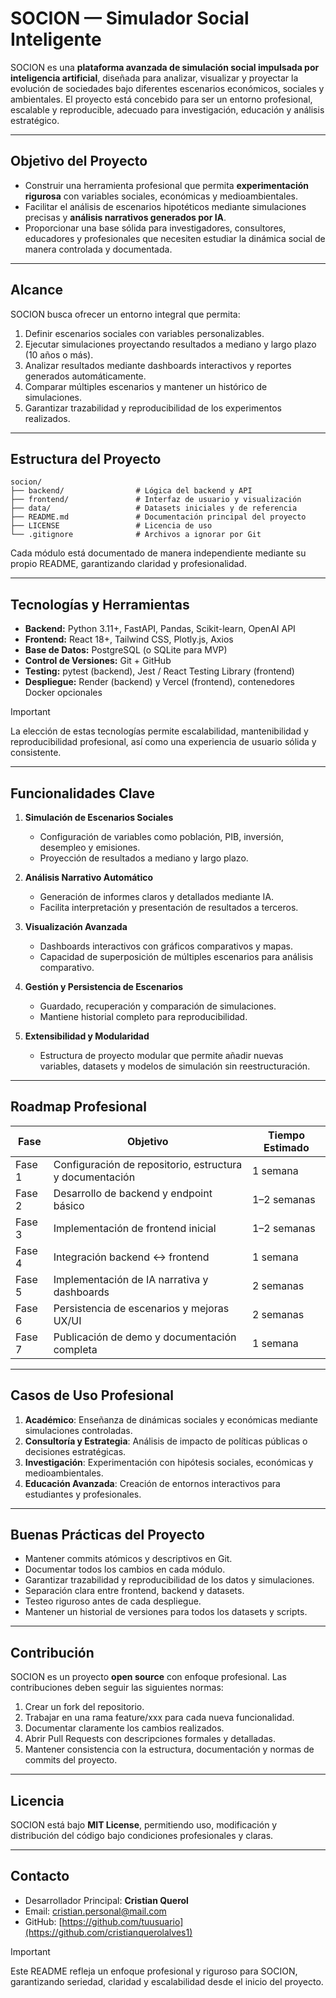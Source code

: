
# SOCION — Simulador Social Inteligente

SOCION es una **plataforma avanzada de simulación social impulsada por inteligencia artificial**, diseñada para analizar, visualizar y proyectar la evolución de sociedades bajo diferentes escenarios económicos, sociales y ambientales. El proyecto está concebido para ser un entorno profesional, escalable y reproducible, adecuado para investigación, educación y análisis estratégico.

---

## Objetivo del Proyecto

* Construir una herramienta profesional que permita **experimentación rigurosa** con variables sociales, económicas y medioambientales.
* Facilitar el análisis de escenarios hipotéticos mediante simulaciones precisas y **análisis narrativos generados por IA**.
* Proporcionar una base sólida para investigadores, consultores, educadores y profesionales que necesiten estudiar la dinámica social de manera controlada y documentada.

---

## Alcance

SOCION busca ofrecer un entorno integral que permita:

1. Definir escenarios sociales con variables personalizables.
2. Ejecutar simulaciones proyectando resultados a mediano y largo plazo (10 años o más).
3. Analizar resultados mediante dashboards interactivos y reportes generados automáticamente.
4. Comparar múltiples escenarios y mantener un histórico de simulaciones.
5. Garantizar trazabilidad y reproducibilidad de los experimentos realizados.

---

## Estructura del Proyecto

```
socion/
├── backend/                # Lógica del backend y API
├── frontend/               # Interfaz de usuario y visualización
├── data/                   # Datasets iniciales y de referencia
├── README.md               # Documentación principal del proyecto
├── LICENSE                 # Licencia de uso
└── .gitignore              # Archivos a ignorar por Git
```

Cada módulo está documentado de manera independiente mediante su propio README, garantizando claridad y profesionalidad.

---

## Tecnologías y Herramientas

* **Backend:** Python 3.11+, FastAPI, Pandas, Scikit-learn, OpenAI API
* **Frontend:** React 18+, Tailwind CSS, Plotly.js, Axios
* **Base de Datos:** PostgreSQL (o SQLite para MVP)
* **Control de Versiones:** Git + GitHub
* **Testing:** pytest (backend), Jest / React Testing Library (frontend)
* **Despliegue:** Render (backend) y Vercel (frontend), contenedores Docker opcionales

> [!IMPORTANT]
> La elección de estas tecnologías permite escalabilidad, mantenibilidad y reproducibilidad profesional, así como una experiencia de usuario sólida y consistente.

---

## Funcionalidades Clave

1. **Simulación de Escenarios Sociales**

   * Configuración de variables como población, PIB, inversión, desempleo y emisiones.
   * Proyección de resultados a mediano y largo plazo.

2. **Análisis Narrativo Automático**

   * Generación de informes claros y detallados mediante IA.
   * Facilita interpretación y presentación de resultados a terceros.

3. **Visualización Avanzada**

   * Dashboards interactivos con gráficos comparativos y mapas.
   * Capacidad de superposición de múltiples escenarios para análisis comparativo.

4. **Gestión y Persistencia de Escenarios**

   * Guardado, recuperación y comparación de simulaciones.
   * Mantiene historial completo para reproducibilidad.

5. **Extensibilidad y Modularidad**

   * Estructura de proyecto modular que permite añadir nuevas variables, datasets y modelos de simulación sin reestructuración.

---

## Roadmap Profesional

| Fase   | Objetivo                                                 | Tiempo Estimado |
| ------ | -------------------------------------------------------- | --------------- |
| Fase 1 | Configuración de repositorio, estructura y documentación | 1 semana        |
| Fase 2 | Desarrollo de backend y endpoint básico                  | 1–2 semanas     |
| Fase 3 | Implementación de frontend inicial                       | 1–2 semanas     |
| Fase 4 | Integración backend ↔ frontend                           | 1 semana        |
| Fase 5 | Implementación de IA narrativa y dashboards              | 2 semanas       |
| Fase 6 | Persistencia de escenarios y mejoras UX/UI               | 2 semanas       |
| Fase 7 | Publicación de demo y documentación completa             | 1 semana        |

---

## Casos de Uso Profesional

1. **Académico**: Enseñanza de dinámicas sociales y económicas mediante simulaciones controladas.
2. **Consultoría y Estrategia**: Análisis de impacto de políticas públicas o decisiones estratégicas.
3. **Investigación**: Experimentación con hipótesis sociales, económicas y medioambientales.
4. **Educación Avanzada**: Creación de entornos interactivos para estudiantes y profesionales.

---

## Buenas Prácticas del Proyecto

* Mantener commits atómicos y descriptivos en Git.
* Documentar todos los cambios en cada módulo.
* Garantizar trazabilidad y reproducibilidad de los datos y simulaciones.
* Separación clara entre frontend, backend y datasets.
* Testeo riguroso antes de cada despliegue.
* Mantener un historial de versiones para todos los datasets y scripts.

---

## Contribución

SOCION es un proyecto **open source** con enfoque profesional. Las contribuciones deben seguir las siguientes normas:

1. Crear un fork del repositorio.
2. Trabajar en una rama feature/xxx para cada nueva funcionalidad.
3. Documentar claramente los cambios realizados.
4. Abrir Pull Requests con descripciones formales y detalladas.
5. Mantener consistencia con la estructura, documentación y normas de commits del proyecto.

---

## Licencia

SOCION está bajo **MIT License**, permitiendo uso, modificación y distribución del código bajo condiciones profesionales y claras.

---

## Contacto

* Desarrollador Principal: **Cristian Querol**
* Email: [cristian.personal@mail.com](mailto:cristian.personal@mail.com)
* GitHub: [https://github.com/tuusuario](https://github.com/cristianquerolalves1)

> [!IMPORTANT]
> Este README refleja un enfoque profesional y riguroso para SOCION, garantizando seriedad, claridad y escalabilidad desde el inicio del proyecto.
